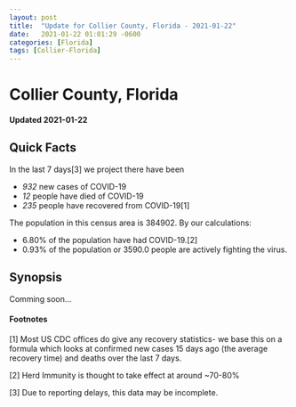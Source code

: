 ```yaml
---
layout: post
title:  "Update for Collier County, Florida - 2021-01-22"
date:   2021-01-22 01:01:29 -0600
categories: [Florida]
tags: [Collier-Florida]
---
```


# Collier County, Florida
#### Updated 2021-01-22

## Quick Facts

In the last 7 days[3] we project there have been
- *932* new cases of COVID-19
- *12* people have died of COVID-19
- *235* people have recovered from COVID-19[1]

The population in this census area is 384902. By our calculations:
- 6.80% of the population have had COVID-19.[2]
- 0.93% of the population or 3590.0 people are actively fighting the virus.

## Synopsis

Comming soon...


#### Footnotes

[1] Most US CDC offices do give any recovery statistics- we base this on a formula which looks at confirmed new cases
15 days ago (the average recovery time) and deaths over the last 7 days.

[2] Herd Immunity is thought to take effect at around ~70-80%

[3] Due to reporting delays, this data may be incomplete.
 
    